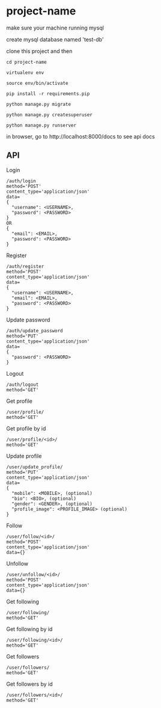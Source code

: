 # project-name

make sure your machine running mysql

create mysql database named 'test-db'

clone this project and then

```
cd project-name

virtualenv env

source env/bin/activate

pip install -r requirements.pip

python manage.py migrate

python manage.py createsuperuser

python manage.py runserver
```

in browser, go to http://localhost:8000/docs to see api docs


## API

Login
```
/auth/login
method='POST'
content_type='application/json'
data=
{
  "username": <USERNAME>,
  "password": <PASSWORD>
}
OR
{
  "email": <EMAIL>,
  "password": <PASSWORD>
}
```

Register
```
/auth/register
method='POST'
content_type='application/json'
data=
{
  "username": <USERNAME>,
  "email": <EMAIL>,
  "password": <PASSWORD>
}
```

Update password
```
/auth/update_password
method='PUT'
content_type='application/json'
data=
{
  "password": <PASSWORD>
}
```

Logout
```
/auth/logout
method='GET'
```

Get profile
```
/user/profile/
method='GET'
```

Get profile by id
```
/user/profile/<id>/
method='GET'
```

Update profile
```
/user/update_profile/
method='PUT'
content_type='application/json'
data=
{
  "mobile": <MOBILE>, (optional)
  "bio": <BIO>, (optional)
  "gender": <GENDER>, (optional)
  "profile_image": <PROFILE_IMAGE> (optional)
}
```

Follow
```
/user/follow/<id>/
method='POST'
content_type='application/json'
data={}
```

Unfollow
```
/user/unfollow/<id>/
method='POST'
content_type='application/json'
data={}
```

Get following
```
/user/following/
method='GET'
```

Get following by id
```
/user/following/<id>/
method='GET'
```

Get followers
```
/user/followers/
method='GET'
```

Get followers by id
```
/user/followers/<id>/
method='GET'
```
